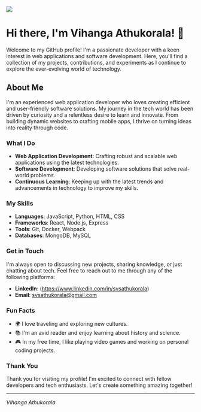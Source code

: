 <img  src="https://media.licdn.com/dms/image/D5616AQGLypu5PxqC2A/profile-displaybackgroundimage-shrink_350_1400/0/1718563751319?e=1724284800&v=beta&t=WpOp4vzH1ylgH8jQPxCCWk_0VlZAQtW-b9qKHcsoQrk">

# Hi there, I'm Vihanga Athukorala! 👋

Welcome to my GitHub profile! I'm a passionate developer with a keen interest in web applications and software development. Here, you'll find a collection of my projects, contributions, and experiments as I continue to explore the ever-evolving world of technology.

## About Me

I'm an experienced web application developer who loves creating efficient and user-friendly software solutions. My journey in the tech world has been driven by curiosity and a relentless desire to learn and innovate. From building dynamic websites to crafting mobile apps, I thrive on turning ideas into reality through code.

### What I Do

- **Web Application Development**: Crafting robust and scalable web applications using the latest technologies.
- **Software Development**: Developing software solutions that solve real-world problems.
- **Continuous Learning**: Keeping up with the latest trends and advancements in technology to improve my skills.

### My Skills

- **Languages**: JavaScript, Python, HTML, CSS
- **Frameworks**: React, Node.js, Express
- **Tools**: Git, Docker, Webpack
- **Databases**: MongoDB, MySQL

### Get in Touch

I'm always open to discussing new projects, sharing knowledge, or just chatting about tech. Feel free to reach out to me through any of the following platforms:

- **LinkedIn**: (https://www.linkedin.com/in/svsathukorala)
- **Email**: svsathukorala@gmail.com

### Fun Facts

- 🌍 I love traveling and exploring new cultures.
- 📚 I'm an avid reader and enjoy learning about history and science.
- 🎮 In my free time, I like playing video games and working on personal coding projects.

### Thank You

Thank you for visiting my profile! I'm excited to connect with fellow developers and tech enthusiasts. Let's create something amazing together!

---

*Vihanga Athukorala*

